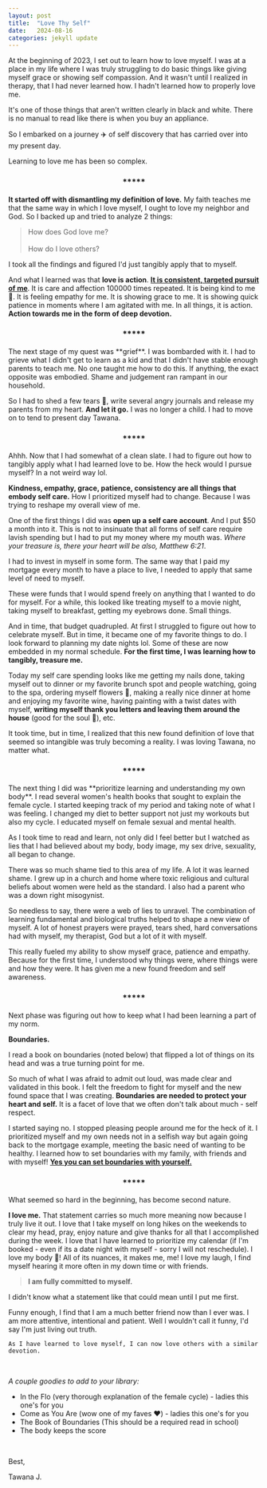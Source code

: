 ```yaml
---
layout: post
title:  "Love Thy Self"
date:   2024-08-16
categories: jekyll update
--- 
```


At the beginning of 2023, I set out to learn how to love myself. I was at a place in my life where I was truly struggling to do basic things like giving myself grace or showing self compassion. And it wasn't until I realized in therapy, that I had never learned how. I hadn't learned how to properly love me.

It's one of those things that aren't written clearly in black and white. There is no manual to read like there is when you buy an appliance. 

So I embarked on a journey :airplane: of self discovery that has carried over into my present day. 

Learning to love me has been so complex. 
<h3 style="display: flex; justify-content: center;">*****</h3>

**It started off with dismantling my definition of love.** My faith teaches me that the same way in which I love myself, I ought to love my neighbor and God. So I backed up and tried to analyze 2 things: 

> How does God love me? 
<br><br>
> How do I love others? 

I took all the findings and figured I'd just tangibly apply that to myself. 

And what I learned was that **love is action**. **<u>It is consistent, targeted pursuit of me</u>**. It is care and affection 100000 times repeated. It is being kind to me :cherry_blossom:. It is feeling empathy for me. It is showing grace to me. It is showing quick patience in moments where I am agitated with me. In all things, it is action. **Action towards me in the form of deep devotion.** 

<h3 style="display: flex; justify-content: center;">*****</h3>
The next stage of my quest was **grief**. I was bombarded with it. I had to grieve what I didn't get to learn as a kid and that I didn't have stable enough parents to teach me. No one taught me how to do this. If anything, the exact opposite was embodied. Shame and judgement ran rampant in our household. 

So I had to shed a few tears :teddy_bear:, write several angry journals and release my parents from my heart. **And let it go.** I was no longer a child. I had to move on to tend to present day Tawana. 

<h3 style="display: flex; justify-content: center;">*****</h3>

Ahhh. Now that I had somewhat of a clean slate. I had to figure out how to tangibly apply what I had learned love to be. How the heck would I pursue myself? In a not weird way lol. 

**Kindness, empathy, grace, patience, consistency are all things that embody self care.** How I prioritized myself had to change. Because I was trying to reshape my overall view of me. 

One of the first things I did was **open up a self care account**. And I put $50 a month into it. This is not to insinuate that all forms of self care require lavish spending but I had to put my money where my mouth was. *Where your treasure is, there your heart will be also, Matthew 6:21*.

 I had to invest in myself in some form. The same way that I paid my mortgage every month to have a place to live, I needed to apply that same level of need to myself. 

 These were funds that I would spend freely on anything that I wanted to do for myself. For a while, this looked like treating myself to a movie night, taking myself to breakfast, getting my eyebrows done. Small things. 
 
 And in time, that budget quadrupled. At first I struggled to figure out how to celebrate myself. But in time, it became one of my favorite things to do. I look forward to planning my date nights lol. Some of these are now embedded in my normal schedule. **For the first time, I was learning how to tangibly, treasure me.**
  
  Today my self care spending looks like me getting my nails done, taking myself out to dinner or my favorite brunch spot and people watching, going to the spa, ordering myself flowers 	:bouquet:, making a really nice dinner at home and enjoying my favorite wine, having painting with a twist dates with myself, **writing myself thank you letters and leaving them around the house** (good for the soul :purple_heart:), etc. 

It took time, but in time, I realized that this new found definition of love that seemed so intangible was truly becoming a reality. I was loving Tawana, no matter what. 

<h3 style="display: flex; justify-content: center;">*****</h3>
The next thing I did was **prioritize learning and understanding my own body**. I read several women's health books that sought to explain the female cycle. I started keeping track of my period and taking note of what I was feeling. I changed my diet to better support not just my workouts but also my cycle. I educated myself on female sexual and mental health.

 As I took time to read and learn, not only did I feel better but I watched as lies that I had believed about my body, body image, my sex drive, sexuality, all began to change. 

There was so much shame tied to this area of my life. A lot it was learned shame. I grew up in a church and home where toxic religious and cultural beliefs about women were held as the standard. I also had a parent who was a down right misogynist.

So needless to say, there were a web of lies to unravel. The combination of learning fundamental and biological truths helped to shape a new view of myself. A lot of honest prayers were prayed, tears shed, hard conversations had with myself, my therapist, God but a lot of it with myself. 

This really fueled my ability to show myself grace, patience and empathy. Because for the first time, I understood why things were, where things were and how they were. It has given me a new found freedom and self awareness.


<h3 style="display: flex; justify-content: center;">*****</h3>

Next phase was figuring out how to keep what I had been learning a part of my norm. 

**Boundaries.**

I read a book on boundaries (noted below) that flipped a lot of things on its head and was a true turning point for me. 

So much of what I was afraid to admit out loud, was made clear and validated in this book. I felt the freedom to fight for myself and the new found space that I was creating. **Boundaries are needed to protect your heart and self.** It is a facet of love that we often don't talk about much - self respect. 

I started saying no. I stopped pleasing people around me for the heck of it. I prioritized myself and my own needs not in a selfish way but again going back to the mortgage example, meeting the basic need of wanting to be healthy. I learned how to set boundaries with my family, with friends and with myself! **<u>Yes you can set boundaries with yourself.</u>**

<h3 style="display: flex; justify-content: center;">*****</h3>

What seemed so hard in the beginning, has become second nature. 

**I love me.** That statement carries so much more meaning now because I truly live it out.  I love that I take myself on long hikes on the weekends to clear my head, pray, enjoy nature and give thanks for all that I accomplished during the week. I love that I have learned to prioritize my calendar (if I'm booked - even if its a date night with myself - sorry I will not reschedule).  I love my body :brown_heart:! All of its nuances, it makes me, me! I love my laugh, I find myself hearing it more often in my down time or with friends.

> **I am fully committed to myself.**

I didn't know what a statement like that could mean until I put me first. 




Funny enough, I find that I am a much better friend now than I ever was. I am more attentive, intentional and patient. Well I wouldn't call it funny, I'd say I'm just living out truth. 

`As I have learned to love myself, I can now love others with a similar devotion.`

<br>

*A couple goodies to add to your library:*
- In the Flo (very thorough explanation of the female cycle) - ladies this one's for you
- Come as You Are (wow one of my faves :heart:) - ladies this one's for you
- The Book of Boundaries (This should be a required read in school)
- The body keeps the score 

<br>

Best,

Tawana J.